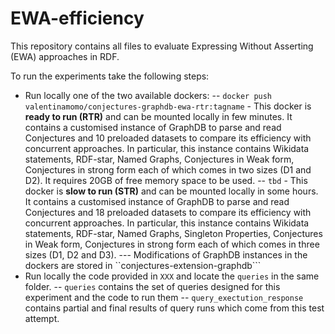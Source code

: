 # EWA-efficiency

This repository contains all files to evaluate Expressing Without Asserting (EWA) approaches in RDF. 

To run the experiments take the following steps:
- Run locally one of the two available dockers:
-- ```docker push valentinamomo/conjectures-graphdb-ewa-rtr:tagname``` - This docker is **ready to run (RTR)** and can be mounted locally in few minutes. It contains a customised instance of GraphDB to parse and read Conjectures and 10 preloaded datasets to compare its efficiency with concurrent approaches. In particular, this instance contains Wikidata statements, RDF-star, Named Graphs, Conjectures in Weak form, Conjectures in strong form each of which comes in two sizes (D1 and D2). It requires 20GB of free memory space to be used.
-- ```tbd``` - This docker is **slow to run (STR)** and can be mounted locally in some hours. It contains a customised instance of GraphDB to parse and read Conjectures and 18 preloaded datasets to compare its efficiency with concurrent approaches. In particular, this instance contains Wikidata statements, RDF-star, Named Graphs, Singleton Properties, Conjectures in Weak form, Conjectures in strong form each of which comes in three sizes (D1, D2 and D3).
--- Modifications of GraphDB instances in the dockers are stored in ``conjectures-extension-graphdb```
- Run locally the code provided in ```XXX``` and locate the ```queries``` in the same folder.
-- ```queries``` contains the set of queries designed for this experiment and the code to run them 
-- ```query_exectution_response``` contains partial and final results of query runs which come from this test attempt. 
